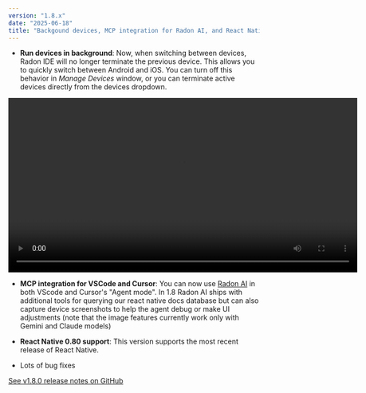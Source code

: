 ```yaml
---
version: "1.8.x"
date: "2025-06-18"
title: "Backgound devices, MCP integration for Radon AI, and React Native 0.80 support"
---
```


- **Run devices in background**: Now, when switching between devices, Radon IDE will no longer terminate the previous device. This allows you to quickly switch between Android and iOS. You can turn off this behavior in _Manage Devices_ window, or you can terminate active devices directly from the devices dropdown.

<video autoPlay loop width="700" controls className="shadow-image changelog-item">
  <source src="/video/ide_background_devices.mp4" type="video/mp4" />
</video>

- **MCP integration for VSCode and Cursor**: You can now use [Radon AI](/docs/features/radon-ai) in both VScode and Cursor's "Agent mode". In 1.8 Radon AI ships with additional tools for querying our react native docs database but can also capture device screenshots to help the agent debug or make UI adjustments (note that the image features currently work only with Gemini and Claude models)

- **React Native 0.80 support**: This version supports the most recent release of React Native.

- Lots of bug fixes

<a href="https://github.com/software-mansion/radon-ide/releases/tag/v1.8.0" target="_blank">See v1.8.0 release notes on GitHub</a>
